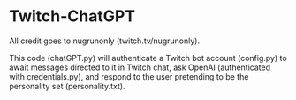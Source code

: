 # Twitch-ChatGPT

All credit goes to nugrunonly (twitch.tv/nugrunonly).

This code (chatGPT.py) will authenticate a Twitch bot account (config.py) to await messages directed to it in Twitch chat, ask OpenAI (authenticated with credentials.py), and respond to the user pretending to be the personality set (personality.txt).
